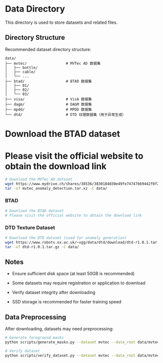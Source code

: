 # Data Directory

This directory is used to store datasets and related files.

## Directory Structure

Recommended dataset directory structure:



```
data/
├── mvtec/                  # MVTec AD 数据集
│   ├── bottle/
│   ├── cable/
│   └── ...
├── btad/                   # BTAD 数据集
│   ├── 01/
│   ├── 02/
│   └── 03/
├── visa/                   # VisA 数据集
├── dagm/                   # DAGM 数据集
├── mpdd/                   # MPDD 数据集
└── dtd/                    # DTD 纹理数据集（用于异常生成）
```

# Download the BTAD dataset
# Please visit the official website to obtain the download link


```bash
# Download the MVTec AD dataset
wget https://www.mydrive.ch/shares/38536/3830184030e49fe74747669442f0f282/420938113-1629952094/mvtec_anomaly_detection.tar.xz
tar -xf mvtec_anomaly_detection.tar.xz -C data/
```

### BTAD

```bash
# Download the BTAD dataset
# Please visit the official website to obtain the download link
```

### DTD Texture Dataset

```bash
# Download the DTD dataset (used for anomaly generation)
wget https://www.robots.ox.ac.uk/~vgg/data/dtd/download/dtd-r1.0.1.tar.gz
tar -xf dtd-r1.0.1.tar.gz -C data/
```

## Notes
- Ensure sufficient disk space (at least 50GB is recommended)

- Some datasets may require registration or application to download

- Verify dataset integrity after downloading

- SSD storage is recommended for faster training speed

## Data Preprocessing

After downloading, datasets may need preprocessing:

```bash
# Generate foreground masks
python scripts/generate_masks.py --dataset mvtec --data_root data/mvtec

# Verify dataset
python scripts/verify_dataset.py --dataset mvtec --data_root data/mvtec

```